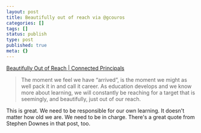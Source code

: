 ```yaml
---
layout: post
title: Beautifully out of reach via @gcouros
categories: []
tags: []
status: publish
type: post
published: true
meta: {}
---
```


[Beautifully Out of Reach | Connected Principals](http://connectedprincipals.com/archives/12439)


>The moment we feel we have “arrived”, is the moment we might as well pack it in and call it career. As education develops and we know more about learning, we will constantly be reaching for a target that is seemingly, and beautifully, just out of our reach.



This is great. We need to be responsible for our own learning. It doesn't matter how old we are. We need to be in charge. There's a great quote from Stephen Downes in that post, too.
